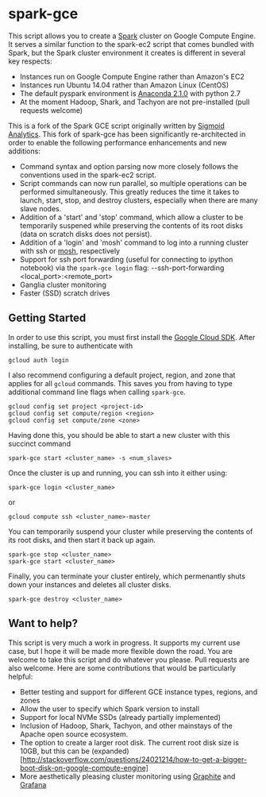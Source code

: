 spark-gce
=========

This script allows you to create a [Spark](http://spark.apache.org/) cluster on
Google Compute Engine. It serves a similar function to the spark-ec2
script that comes bundled with Spark, but the Spark cluster environment it
creates is different in several key respects:

 - Instances run on Google Compute Engine rather than Amazon's EC2
 - Instances run Ubuntu 14.04 rather than Amazon Linux (CentOS)
 - The default pyspark environment is [Anaconda 2.1.0](http://continuum.io/) with python 2.7
 - At the moment Hadoop, Shark, and Tachyon are not pre-installed (pull requests welcome)

This is a fork of the Spark GCE script originally written by [Sigmoid
Analytics](https://github.com/sigmoidanalytics/spark_gce).  This fork of spark-gce
has been significantly re-architected in order to enable the following 
performance enhancements and new additions:

- Command syntax and option parsing now more closely follows the conventions used in the spark-ec2 script.
- Script commands can now run parallel, so multiple operations can be performed simultaneously.  This greatly reduces the time it takes to launch, start, stop, and destroy clusters, especially when there are many slave nodes.
- Addition of a 'start' and 'stop' command, which allow a cluster to be temporarily suspened while preserving the contents of its root disks (data on scratch disks does not persist).
- Addition of a 'login' and 'mosh' command to log into a running cluster with ssh or [mosh](https://mosh.mit.edu/), respectively
- Support for ssh port forwarding (useful for connecting to ipython notebook) via the `spark-gce login` flag: --ssh-port-forwarding  <local_port>:<remote_port>
- Ganglia cluster monitoring
- Faster (SSD) scratch drives


Getting Started
---------------

In order to use this script, you must first install the [Google Cloud
SDK](https://cloud.google.com/sdk/). After installing, be sure to authenticate
with

```
gcloud auth login
```

I also recommend configuring a default project, region, and zone that applies for all
`gcloud` commands. This saves you from having to type additional command line flags when calling `spark-gce`.  

```
gcloud config set project <project-id>
gcloud config set compute/region <region>
gcloud config set compute/zone <zone>
```

Having done this, you should be able to start a new cluster with this succinct command

```
spark-gce start <cluster_name> -s <num_slaves>
```

Once the cluster is up and running, you can ssh into it either using:

```
spark-gce login <cluster_name> 
```
or
```
gcloud compute ssh <cluster_name>-master
```

You can temporarily suspend your cluster while preserving the contents of its root disks, and then start it back up again.

```
spark-gce stop <cluster_name>
spark-gce start <cluster_name>
```

Finally, you can terminate your cluster entirely, which permenantly shuts down your instances and deletes all cluster disks.

```
spark-gce destroy <cluster_name>
```

Want to help?
-------------

This script is very much a work in progress. It supports my current use case, but I hope it will be made more flexible down the road.  You are welcome to take this script and do whatever you please.  Pull requests are also welcome. Here are some contributions that would be particularly helpful:

- Better testing and support for different GCE instance types, regions, and zones
- Allow the user to specify which Spark version to install
- Support for local NVMe SSDs (already partially implemented)
- Inclusion of Hadoop, Shark, Tachyon, and other mainstays of the Apache open source ecosystem.
- The option to create a larger root disk.  The current root disk size is 10GB, but this can be (expanded)[http://stackoverflow.com/questions/24021214/how-to-get-a-bigger-boot-disk-on-google-compute-engine]
- More aesthetically pleasing cluster monitoring using [Graphite](http://graphite.wikidot.com/) and [Grafana](http://grafana.org/)
